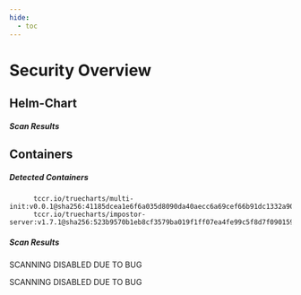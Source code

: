 ```yaml
---
hide:
  - toc
---
```


# Security Overview

<link href="https://truecharts.org/_static/trivy.css" type="text/css" rel="stylesheet" />

## Helm-Chart

##### Scan Results


## Containers

##### Detected Containers

          tccr.io/truecharts/multi-init:v0.0.1@sha256:41185dcea1e6f6a035d8090da40aecc6a69cef66b91dc1332a90c9d22861d367
          tccr.io/truecharts/impostor-server:v1.7.1@sha256:523b9570b1eb8cf3579ba019f1ff07ea4fe99c5f8d7f0901593821ecb8e5c148

##### Scan Results

SCANNING DISABLED DUE TO BUG

SCANNING DISABLED DUE TO BUG
